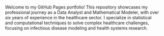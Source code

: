 Welcome to my GitHub Pages portfolio! This repository showcases my professional journey as a Data Analyst and Mathematical Modeler, with over six years of experience in the healthcare sector. I specialize in statistical and computational techniques to solve complex healthcare challenges, focusing on infectious disease modeling and health systems research.
